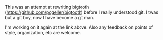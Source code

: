 This was an attempt at rewriting bigtooth (https://github.com/pcgeller/bigtooth) before I really understood git.  I twas but a git boy, now I have become a git man.

I'm working on it again at the link above.  Also any feedback on points of style, organization, etc are welcome.  
